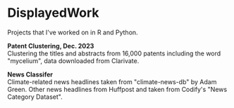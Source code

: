 # DisplayedWork
Projects that I've worked on in R and Python.

**Patent Clustering, Dec. 2023**  
Clustering the titles and abstracts from 16,000 patents including the word "mycelium", data downloaded from Clarivate.

**News Classifer**  
Climate-related news headlines taken from "climate-news-db" by Adam Green. Other news headlines from Huffpost and taken from Codify's "News Category Dataset".
